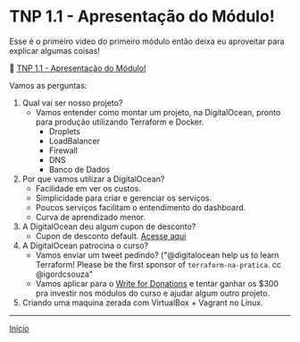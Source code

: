 # TNP 1.1 - Apresentação do Módulo!

Esse é o primeiro video do primeiro módulo então deixa eu aproveitar para explicar algumas coisas!


🎥 [TNP 1.1 - Apresentação do Módulo!]()


Vamos as perguntas:

1. Qual vai ser nosso projeto?
    * Vamos entender como montar um projeto, na DigitalOcean, pronto para produção utilizando Terraform e Docker.
        * Droplets
        * LoadBalancer
        * Firewall
        * DNS
        * Banco de Dados
2. Por que vamos utilizar a DigitalOcean?
    * Facilidade em ver os custos.
    * Simplicidade para criar e gerenciar os serviços.
    * Poucos serviços facilitam o entendimento do dashboard.
    * Curva de aprendizado menor.
3. A DigitalOcean deu algum cupon de desconto?
    * Cupon de desconto default. [Acesse aqui](https://try.digitalocean.com/performance/)
4. A DigitalOcean patrocina o curso?
    * Vamos enviar um tweet pedindo? ("@digitalocean help us to learn Terraform! Please be the first sponsor of `terraform-na-pratica`. cc @igordcsouza" 
    * Vamos aplicar para o [Write for Donations](https://www.digitalocean.com/write-for-donations/) e tentar ganhar os $300 pra investir nos módulos do curso e ajudar algum outro projeto.
1. Criando uma maquina zerada com VirtualBox + Vagrant no Linux.


---

[Inicio](/README.md)
